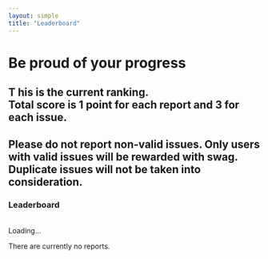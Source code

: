 ```yaml
---
layout: simple
title: "Leaderboard"
---
```


# Be proud of your progress

<h2>
  <span class="capitalize">T</span>
  <span class="capitalize-content">
    his is the current ranking. <br />Total score is 1 point for each report and 3 for each issue.
  </span>
</h2>

<h2>Please do not report non-valid issues. Only users with valid issues will be rewarded with swag. Duplicate issues will not be taken into consideration. </h2>

<div class="content-box">
  <h3 class="content-title content-title--uppercase">
    <span class="title-frame"></span>
    Leaderboard
    <span class="title-frame title-frame--rotate-180"></span>
  </h3>

  <table id="leaderboard" class="hidden">
    <tbody>
    </tbody>
  </table>

  <p id="loading">Loading...</p>
  <p id="no-results" class="hidden">There are currently no reports.</p>
</div>

<script src="{{ site.baseurl }}/js/leaderboard.js"></script>
